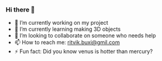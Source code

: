 ### Hi there 👋

- 🔭 I’m currently working on my project
- 🌱 I’m currently learning making 3D objects
- 👯 I’m looking to collaborate on someone who needs help
- 📫 How to reach me: ritvik.buxi@gmil.com
- ⚡ Fun fact: Did you know venus is hotter than mercury?
